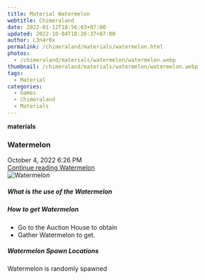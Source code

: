 ```yaml
---
title: Material Watermelon
webtitle: Chimeraland
date: 2022-01-12T18:56:03+07:00
updated: 2022-10-04T18:26:37+07:00
author: L3n4r0x
permalink: /chimeraland/materials/watermelon.html
photos:
  - /chimeraland/materials/watermelon/watermelon.webp
thumbnail: /chimeraland/materials/watermelon/watermelon.webp
tags:
  - Material
categories:
  - Games
  - Chimeraland
  - Materials
---
```


<section id="bootstrap-wrapper">
  <link
    rel="stylesheet"
    href="https://cdn.statically.io/gh/dimaslanjaka/Web-Manajemen/40ac3225/css/bootstrap-4.5-wrapper.css"
  />
  <div
    class="row g-0 border rounded overflow-hidden flex-md-row mb-4 shadow-sm position-relative"
  >
    <div class="col p-4 d-flex flex-column position-static">
      <strong class="d-inline-block mb-2 text-success">materials</strong>
      <h3 class="mb-0">Watermelon</h3>
      <div class="mb-1 text-muted">October 4, 2022 6:26 PM</div>
      <a href="#" class="stretched-link d-none">Continue reading Watermelon</a>
    </div>
    <div class="col-auto d-none d-lg-block">
      <img
        src="/chimeraland/materials/watermelon/watermelon.webp"
        alt="Watermelon"
      />
    </div>
  </div>
  <div class="row">
    <div class="col-lg-6 col-12 mb-2">
      <div class="card">
        <div class="card-body">
          <h5 class="card-title">What is the use of the Watermelon</h5>
          <div class="card-text"><ul></ul></div>
        </div>
      </div>
    </div>
    <div class="col-lg-6 col-12 mb-2">
      <div class="card">
        <div class="card-body">
          <h5 class="card-title">How to get Watermelon</h5>
          <div class="card-text">
            <ul>
              <li>Go to the Auction House to obtain</li>
              <li>Gather Watermelon to get.</li>
            </ul>
          </div>
        </div>
      </div>
    </div>
    <div class="col-12 mb-2">
      <h5>Watermelon Spawn Locations</h5>
      <p>Watermelon is randomly spawned</p>
    </div>
  </div>
</section>